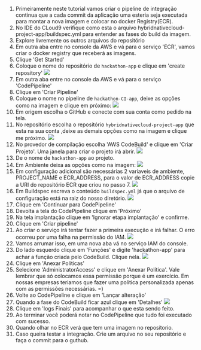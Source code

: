 1. Primeiramente neste tutorial vamos criar o pipeline de integração continua que a cada commit da aplicação uma esteria seja executada para montar a nova imagem e colocar no docker Registry(ECR).
2. No IDE do CLoud9 verifique como esta o arquivo hybridnativecloud-project-app/buildspec.yml para entender as fases do build da imagem.
3. Explore livremente os outros arquivos do repositório
4. Em outra aba entre no console da AWS e vá para o serviço 'ECR', vamos criar o docker registry que receberá as imagens.
5. Clique 'Get Started'
6. Coloque o nome do repositório de `hackathon-app` e clique em 'create repository'
   ![](img/ecr1.png)
7. Em outra aba entre no console da AWS e vá para o serviço 'CodePipeline'
8.  Clique em 'Criar Pipeline'
9.  Coloque o nome no pipeline de `hackathon-CI-app`, deixe as opções como na imagem e clique em próximo:
   ![](img/cp1.png)
11. Em origem escolha o GitHub e conecte com sua conta como pedido na tela.
12. No repositório escolha o repositório `hybridnativecloud-project-app` que esta na sua conta ,deixe as demais opções como na imagem e clique me próximo.
    ![](img/cp2.png)
13. No provedor de compilação escolha 'AWS CodeBuild' e clique em 'Criar Projeto'. Uma janela para criar o projeto irá abrir.
    ![](img/cp3.png)
14. De o nome de `hackathon-app` ao projeto.
15. Em Ambiente deixa as opções como na imagem:
    ![](img/cb1.png)
16. Em configuração adicional são necessárias 2 variaveis de ambiente, PROJECT_NAME e ECR_ADDRESS, para o valor de ECR_ADDRESS copie a URI do repositório ECR que criou no passo 7.
    ![](img/cb2.png)
17. Em Buildspec escreva o conteúdo `buildspec.yml` já que o arquivo de configuração está na raiz do nosso diretório.
    ![](img/cb3.png)
18. Clique em 'Continuar para CodePipeline'
19. Devolta a tela do CodePipeline clique em 'Próximo'
20. Na tela implantação clique em 'Ignorar etapa implantação' e confirme.
21. Clique em 'Criar pipeline'
22. Ao criar o serviço irá tentar fazer a primeira execução e irá falhar. O erro ocorreu por uma falha na permissão do IAM.
    ![](img/cp4.png)
23. Vamos arrumar isso, em uma nova aba vá no serviço IAM do console.
24. Do lado esquerdo clique em 'Funções' e digite 'hackathon-app' para achar a função criada pelo CodeBuild. Clique nela.
    ![](img/iam1.png)
25. Clique em 'Anexar Políticas'
26. Selecione 'AdministratorAccess' e clique em 'Anexar Política'. Vale lembrar que só colocamos essa permissão porque é um exercício. Em nossas empresas teriamos que fazer uma politica personalizada apenas com as permissões necessárias. =)
27. Volte ao CodePipeline e clique em 'Lançar  alteração'
28. Quando a fase do CodeBuild ficar azul clique em 'Detalhes'
    ![](img/cp5.png)
29. Clique em 'logs Finais' para acompanhar o que esta sendo feito.
30. Ao terminar você poderá notar no CodePipeline que tudo foi executado com sucesso.
31. Quando olhar no ECR verá que tem uma imagem no reposítorio. 
32. Caso queira testar a integração. Crie um arquivo no seu repositório e faça o commit para o guthub. 
